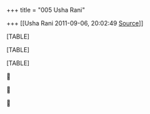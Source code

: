 +++
title = "005 Usha Rani"

+++
[[Usha Rani	2011-09-06, 20:02:49 [Source](https://groups.google.com/g/bvparishat/c/5G3vdK3pXRE)]]



[TABLE]

[TABLE]

[TABLE]







